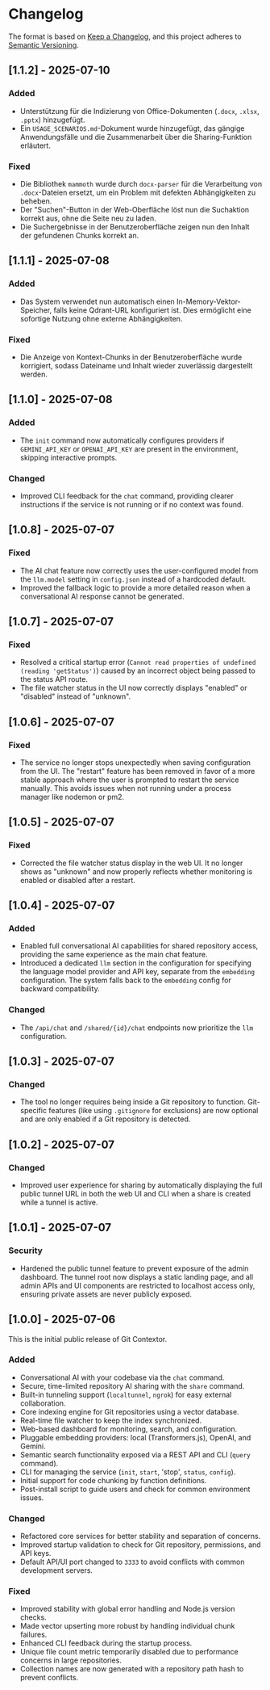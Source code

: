 # Changelog

The format is based on [Keep a Changelog](https://keepachangelog.com/en/1.0.0/),
and this project adheres to [Semantic Versioning](https://semver.org/spec/v2.0.0.html).

## [1.1.2] - 2025-07-10

### Added
- Unterstützung für die Indizierung von Office-Dokumenten (`.docx`, `.xlsx`, `.pptx`) hinzugefügt.
- Ein `USAGE_SCENARIOS.md`-Dokument wurde hinzugefügt, das gängige Anwendungsfälle und die Zusammenarbeit über die Sharing-Funktion erläutert.

### Fixed
- Die Bibliothek `mammoth` wurde durch `docx-parser` für die Verarbeitung von `.docx`-Dateien ersetzt, um ein Problem mit defekten Abhängigkeiten zu beheben.
- Der "Suchen"-Button in der Web-Oberfläche löst nun die Suchaktion korrekt aus, ohne die Seite neu zu laden.
- Die Suchergebnisse in der Benutzeroberfläche zeigen nun den Inhalt der gefundenen Chunks korrekt an.

## [1.1.1] - 2025-07-08

### Added
- Das System verwendet nun automatisch einen In-Memory-Vektor-Speicher, falls keine Qdrant-URL konfiguriert ist. Dies ermöglicht eine sofortige Nutzung ohne externe Abhängigkeiten.

### Fixed
- Die Anzeige von Kontext-Chunks in der Benutzeroberfläche wurde korrigiert, sodass Dateiname und Inhalt wieder zuverlässig dargestellt werden.

## [1.1.0] - 2025-07-08

### Added
- The `init` command now automatically configures providers if `GEMINI_API_KEY` or `OPENAI_API_KEY` are present in the environment, skipping interactive prompts.

### Changed
- Improved CLI feedback for the `chat` command, providing clearer instructions if the service is not running or if no context was found.

## [1.0.8] - 2025-07-07

### Fixed
- The AI chat feature now correctly uses the user-configured model from the `llm.model` setting in `config.json` instead of a hardcoded default.
- Improved the fallback logic to provide a more detailed reason when a conversational AI response cannot be generated.

## [1.0.7] - 2025-07-07

### Fixed
- Resolved a critical startup error (`Cannot read properties of undefined (reading 'getStatus')`) caused by an incorrect object being passed to the status API route.
- The file watcher status in the UI now correctly displays "enabled" or "disabled" instead of "unknown".

## [1.0.6] - 2025-07-07

### Fixed
- The service no longer stops unexpectedly when saving configuration from the UI. The "restart" feature has been removed in favor of a more stable approach where the user is prompted to restart the service manually. This avoids issues when not running under a process manager like nodemon or pm2.

## [1.0.5] - 2025-07-07

### Fixed
- Corrected the file watcher status display in the web UI. It no longer shows as "unknown" and now properly reflects whether monitoring is enabled or disabled after a restart.

## [1.0.4] - 2025-07-07

### Added
- Enabled full conversational AI capabilities for shared repository access, providing the same experience as the main chat feature.
- Introduced a dedicated `llm` section in the configuration for specifying the language model provider and API key, separate from the `embedding` configuration. The system falls back to the `embedding` config for backward compatibility.

### Changed
- The `/api/chat` and `/shared/{id}/chat` endpoints now prioritize the `llm` configuration.

## [1.0.3] - 2025-07-07

### Changed
- The tool no longer requires being inside a Git repository to function. Git-specific features (like using `.gitignore` for exclusions) are now optional and are only enabled if a Git repository is detected.

## [1.0.2] - 2025-07-07

### Changed
- Improved user experience for sharing by automatically displaying the full public tunnel URL in both the web UI and CLI when a share is created while a tunnel is active.

## [1.0.1] - 2025-07-07

### Security
- Hardened the public tunnel feature to prevent exposure of the admin dashboard. The tunnel root now displays a static landing page, and all admin APIs and UI components are restricted to localhost access only, ensuring private assets are never publicly exposed.

## [1.0.0] - 2025-07-06

This is the initial public release of Git Contextor.

### Added
- Conversational AI with your codebase via the `chat` command.
- Secure, time-limited repository AI sharing with the `share` command.
- Built-in tunneling support (`localtunnel`, `ngrok`) for easy external collaboration.
- Core indexing engine for Git repositories using a vector database.
- Real-time file watcher to keep the index synchronized.
- Web-based dashboard for monitoring, search, and configuration.
- Pluggable embedding providers: local (Transformers.js), OpenAI, and Gemini.
- Semantic search functionality exposed via a REST API and CLI (`query` command).
- CLI for managing the service (`init`, `start`, 'stop', `status`, `config`).
- Initial support for code chunking by function definitions.
- Post-install script to guide users and check for common environment issues.

### Changed
- Refactored core services for better stability and separation of concerns.
- Improved startup validation to check for Git repository, permissions, and API keys.
- Default API/UI port changed to `3333` to avoid conflicts with common development servers.

### Fixed
- Improved stability with global error handling and Node.js version checks.
- Made vector upserting more robust by handling individual chunk failures.
- Enhanced CLI feedback during the startup process.
- Unique file count metric temporarily disabled due to performance concerns in large repositories.
- Collection names are now generated with a repository path hash to prevent conflicts.
